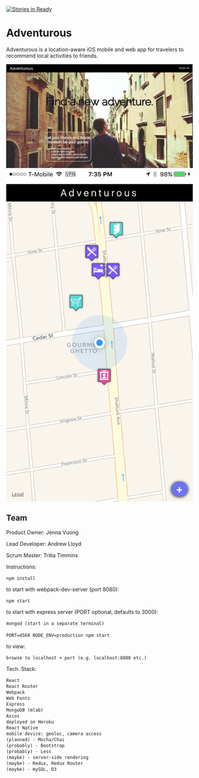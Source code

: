 [![Stories in Ready](https://badge.waffle.io/Flatten-Threat/Spree.png?label=ready&title=Ready)](https://waffle.io/Flatten-Threat/Spree)
# Adventurous

Adventurous is a location-aware iOS mobile and web app for travelers to recommend local activities to friends.

<span width="100px" height="100px"><img src="./public/images/adventurous_desktop.png"></span>
<span width="100px" height="100px"><img src="./public/images/adventurous_mobile.png"></span>

## Team

Product Owner: Jenna Vuong

Lead Developer: Andrew Lloyd

Scrum Master: Tritia Timmins

Instructions:

    npm install
    
to start with webpack-dev-server (port 8080):

    npm start

to start with express server (PORT optional, defaults to 3000):

    mongod (start in a separate terminal)
    
    PORT=4568 NODE_ENV=production npm start

to view:

    browse to localhost + port (e.g. localhost:8080 etc.)


Tech. Stack:

    React
    React Router
    Webpack
    Web Fonts
    Express
    MongoDB (mlab)
    Axios
    deployed on Heroku
    React Native
    mobile device: geoloc, camera access
    (planned) - Mocha/Chai
    (probably) - Bootstrap
    (probably) - Less
    (maybe) - server-side rendering
    (maybe) - Redux, Redux Router
    (maybe) - mySQL, D3
